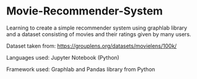 # Movie-Recommender-System
Learning to create a simple recommender system using graphlab library and a dataset consisting of movies and their ratings given by many users.

Dataset taken from: https://grouplens.org/datasets/movielens/100k/

Languages used: Jupyter Notebook (Python)

Framework used: Graphlab and Pandas library from Python
